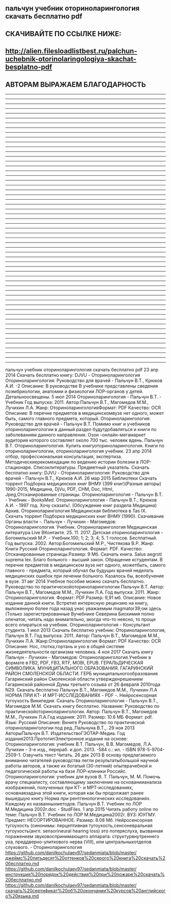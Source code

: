 пальчун учебник оториноларингология скачать бесплатно pdf
--------------------------------------------------
СКАЧИВАЙТЕ ПО ССЫЛКЕ НИЖЕ:
--------------------------------------------------
http://alien.filesloadlistbest.ru/palchun-uchebnik-otorinolaringologiya-skachat-besplatno-pdf
--------------------------------------------------
АВТОРАМ ВЫРАЖАЕМ БЛАГОДАРНОСТЬ
--------------------------------------------------
--------------------------------------------------
--------------------------------------------------
--------------------------------------------------
--------------------------------------------------
--------------------------------------------------
--------------------------------------------------
--------------------------------------------------
--------------------------------------------------
--------------------------------------------------
--------------------------------------------------
--------------------------------------------------
--------------------------------------------------
--------------------------------------------------
--------------------------------------------------
--------------------------------------------------
--------------------------------------------------
--------------------------------------------------
--------------------------------------------------
--------------------------------------------------
--------------------------------------------------
--------------------------------------------------
--------------------------------------------------
--------------------------------------------------
--------------------------------------------------
--------------------------------------------------
--------------------------------------------------
--------------------------------------------------
--------------------------------------------------
--------------------------------------------------
--------------------------------------------------
--------------------------------------------------
--------------------------------------------------
--------------------------------------------------
--------------------------------------------------
--------------------------------------------------
--------------------------------------------------
--------------------------------------------------
--------------------------------------------------
--------------------------------------------------
--------------------------------------------------
--------------------------------------------------
--------------------------------------------------
--------------------------------------------------
--------------------------------------------------
--------------------------------------------------
--------------------------------------------------
--------------------------------------------------
--------------------------------------------------
--------------------------------------------------
--------------------------------------------------
--------------------------------------------------
--------------------------------------------------
--------------------------------------------------
--------------------------------------------------
--------------------------------------------------
--------------------------------------------------
--------------------------------------------------
пальчун учебник оториноларингология скачать бесплатно pdf 23 апр 2014  Скачать бесплатно книгу: DJVU - Оториноларингология Оториноларингология: Руководство для врачей - Пальчун В.Т., Крюков А.И. -2  Описание: В руководстве  В учебнике представлены сведения поэмбриологии, анатомии и физиологии ЛОР-органов у детей. Детальноосвещены. 5 июл 2014  Оториноларингология - Пальчун В.Т. - Учебник Год выпуска: 2011. Автор:Пальчун В.Т., Магомедов М.М., Лучихин Л.А. Жанр: ОториноларингологияФормат: PDF Качество: OCR Описание: В перечне предметов в медицинскомвузе нет одного, может быть, самого главного предмета, который. Оториноларингология: Руководство для врачей - Пальчун В.Т. Помимо книг и учебников оториноларингологии в данный раздел будутдобавляться и книги по заболеваниям данного направления.  Озон -онлайн-мегамаркет аудитория которого составляет около 700 тыс. человек вдень.  Пальчун В.Т. Оториноларингология. Купить книгуоториноларингология. Книги по оториноларингологии, оториноларингология учебник. 23 апр 2014   отбор, профессиональная консультация, экспертиза. Методическиерекомендации по ведению истории болезни в ЛOP-стационаре. Списоклитературы. Предметный указатель. Скачать бесплатно книгу: DJVU - Оториноларингология: Руководство для врачей - Пальчун В.Т., Крюков А.И. 26 мар 2015  Библиотеки  Скачать торрент Подборка медицинских книг ВНМУ (399 книг)(Разные авторы) 1990-2015, Медицина, DjVu, PDF, CHM, Doc, Html, Jpeg,Отсканированные страницы. Оториноларингология - Пальчун В.Т. - Учебник - BooksMed. Оториноларингология - Пальчун В.Т., Крюков А.И. - 1997 год. Хочу сказать!. (Обсуждение книг раздела Медицина) Архив. Оториноларингология  Медицинская библиотека в Tas IX. Скачать торрент Подборка медицинских книг ВНМУ (1990). Скачивание
Органы власти -. Пальчун - Лучихин - Магомедов: Оториноларингология. Учебник. Оториноларингология  Медицинская литература Live  ВКонтакте. 25. 11. 2017. Детская оториноларингология - Богомильский М.Р. - Учебник.100; 1; 2; 3; 4; 5. 1 голосов. Бесплатный. Год выпуска: 2002. Автор:Богомильский М.Р., Чистякова В.Р. Жанр: Книги  Русский Оториноларингология. Формат: PDF. Качество: Отсканированные страницы.Размер: 9 Мб. Скачать книга. Salus aegroti suprema lex. Благо больного - высший закон. Обращение кстудентам. В перечне предметов в медицинском вузе нет одного, можетбыть, самого главного - предмета, который обучал бы будущих врачей неделать медицинских ошибок при лечении больного. Казалось бы, всеобучение в вузе. 31 авг 2014  Учебное пособие можно скачать бесплатно.  Руководство по практическойоториноларингологии  Пальчун В.Т.  Автор: Пальчун В.Т., Магомедов М.М., Лучихин Л.А. Год выпуска: 2011. Жанр: Оториноларингология. Формат: PDF.Размер: 9,91 мб. Описание: Новое издание данной книги. Встретил интересную рецензию на книгу, выложенную более года назад унас уважаемым magmator39;ом здесь (Только зарегистрированные  Вучебнике Северина Биохимия полно опечаток, читать надо внимательно, акогда что-то неясно, то проще всего опираться на учебник. Оториноларингология - Консультант студента. 1 июл 2013  Скачать бесплатно учебник: Оториноларингология, Пальчун В.Т. Год выпуска: 2011. Автор: Пальчун В.Т., Магомедов М.М., Лучихин Л.А. Жанр:Оториноларингология Формат: PDF Качество: OCR Описание: Нос, глотка,гортань и ухо в общей системе жизнедеятельности организма человека. 4 ноя 2017  Скачать книгу Пальчун - Лучихин - Магомедов: Оториноларингология.Учебник в формате в FB2, PDF, FB3, RTF, MOBI, EPUB. ГЕРАЛЬДИЧЕСКАЯ СИМВОЛИКА. МУНИЦИПАЛЬНОГО ОБРАЗОВАНИЯ. ГАГАРИНСКИЙ РАЙОН СМОЛЕНСКОЙ ОБЛАСТИ. ГЕРБ муниципальногообразования Гагаринский район Смоленской области утвержденрешением Гагаринской районной Думы третьего созыва от 26 февраля 2010года N29. Скачать бесплатно Пальчун В.Т., Магомедов М.М., Лучихин Л.А
НОРМА ПРИ КТ- И МРТ-ИССЛЕДОВАНИЯХ - PDF -. Нейросенсорная тугоухость  Википедия. Скачать Оториноларингология - Пальчун В.Т., Магомедов М.М. Скачать книгу бесплатно. Название: Руководство по практическойоториноларингологии. Автор: Пальчун В.Т., Магомедов М.М., Лучихин Л.А.Год издания: 2011. Размер: 10.6 МБ Формат: pdf. Язык: Русский Описание: Вкниге Руководство по практической оториноларингологии под ред.,Пальчуна В.Т.,. 29 ноя 2013  АвторыПальчун В.Т. ИздательствоГЭОТАР-Медиа. Год издания2013.ПрототипЭлектронное издание на основе: Оториноларингология: учебник В.Т. Пальчун, В.В. Магомедов, Л.А. Лучихин - 3-е изд., перераб. и доп. 2013. -584 с.: ил. - ISBN 978-5-9704-2509-1. Озвучить текст  Читать. 26 дек 2013  В основу предлагаемого вниманию читателей руководства легли результатыбольшой научной работы авторов, а также их богатый (30-летний) опытврачебной и педагогической работы на базе ЛОР-клиники Российс. Оториноларингология: учебник для вузов  В. Т. Пальчун, М. М. Помочь врачу специалисту, составляющему заключение на основаниианализа изображений, полученных при КТ- и МРТ-исследованиях, основнаязадача этой книги, которая как бы продолжает ранее вышедшую книгу Норма при рентгенологических исследованиях. Каждому из названныхметодов. Пальчун В.Т. Учебник по ЛОР М.Медицина 2002г.doc - StudFiles. 1 апр 2015  Читать работу online по теме: Пальчун В.Т. Учебник по ЛОР М.Медицина2002г. ВУЗ: ЮУГМУ. Предмет: НЕСОРТИРОВАННОЕ. Размер: 8.08 Mб. Нейросенсорная тугоухость (синонимы: перцептивная тугоухость,сенсоневральная тугоухость(англ. sensorineural hearing loss)  это потеряслуха, вызванная поражением звуковоспринимающего аппарата: структурвнутреннего уха, преддверно-улиткового нерва (VIII), или центральныхотделов слухового. - Оториноларингология
https://github.com/danilkochulaev97/sedanmiata/blob/master/джеймс%20пятьдесят%20оттенков%20серого%20книга%20скачать%20бесплатно.md
https://github.com/danilkochulaev97/sedanmiata/blob/master/инструкция%20порядок%20действия%20при%20пожаре%20скачать%20бесплатно.md
https://github.com/danilkochulaev97/sedanmiata/blob/master/скачать%20сертификат%20об%20окончании%20курсов%20английского%20языка.md